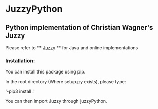 # JuzzyPython
## Python implementation of Christian Wagner's Juzzy

Please refer to ** [Juzzy](http://juzzy.wagnerweb.net/) ** for Java and online implementations

### Installation:

You can install this package using pip. 

In the root directory (Where setup.py exists), please type:

'-pip3 install .'

You can then import Juzzy through juzzyPython.

